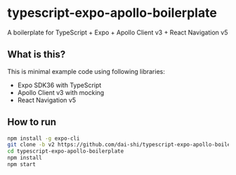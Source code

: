 # typescript-expo-apollo-boilerplate

A boilerplate for TypeScript + Expo + Apollo Client v3 + React Navigation v5

## What is this?

This is minimal example code using following libraries:

- Expo SDK36 with TypeScript
- Apollo Client v3 with mocking
- React Navigation v5

## How to run

```bash
npm install -g expo-cli
git clone -b v2 https://github.com/dai-shi/typescript-expo-apollo-boilerplate.git
cd typescript-expo-apollo-boilerplate
npm install
npm start
```
